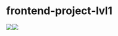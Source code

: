 # frontend-project-lvl1

<a href="https://codeclimate.com/github/codeclimate/codeclimate/maintainability"><img src="https://api.codeclimate.com/v1/badges/a99a88d28ad37a79dbf6/maintainability" /></a><a href="#"><img src="https://github.com/MaximSamorukov/frontend-project-lvl1/workflows/workflow/badge.svg"></a>
